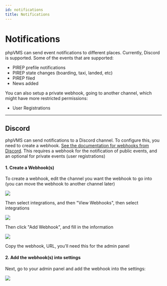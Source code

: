 ```yaml
---
id: notifications
title: Notifications
---
```


# Notifications

phpVMS can send event notifications to different places. Currently, Discord is
supported. Some of the events that are supported:

- PIREP prefile notifications
- PIREP state changes (boarding, taxi, landed, etc)
- PIREP filed
- News added

You can also setup a private webhook, going to another channel, which might have
more restricted permissions:

- User Registrations

---

## Discord

phpVMS can send notifications to a Discord channel. To configure this, you need
to create a webhook.
[See the documentation for webhooks from Discord](https://support.discord.com/hc/en-us/articles/228383668-Intro-to-Webhooks).
This requires a webhook for the notification of public events, and an optional
for private events (user registrations)

#### 1. Create a Webhook(s)

To create a webhook, edit the channel you want the webhook to go into (you can
move the webhook to another channel later)

![](img/discord/edit-channel.png)

Then select integrations, and then "View Webhooks", then select integrations

![](img/discord/integrations.png)

Then click "Add Webhook", and fill in the information

![](img/discord/create-webhook.png)

Copy the webhook, URL, you'll need this for the admin panel

#### 2. Add the webhook(s) into settings

Next, go to your admin panel and add the webhook into the settings:

![](img/discord/discord-setting.png)
